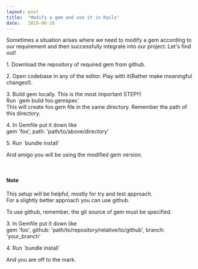 ```yaml
---
layout: post
title:  "Modify a gem and use it in Rails"
date:   2019-06-28
---
```


<!-- TODO - Use following heading instead of title -->
<!--<h3>Modify a gem and Use in Rails Project</h3>-->

<p>Sometimes a situation arises where we need to modify a gem according to our requirement and then 
successfully integrate into our project. Let's find out!</p>

<p>1. Download the repository of required gem from github.</p>

<p>2. Open codebase in any of the editor. Play with it(Rather make meaningful changes!).</p>

<p>3. Build gem locally. This is the most important STEP!!!<br>
Run `gem build foo.gemspec`<br>
This will create foo.gem file in the same directory. Remember the path of this directory.</p>

<p>4. In Gemfile put it down like<br>
gem 'foo', path: 'path/to/above/directory'</p>

<p>5. Run `bundle install`</p>

<p>And amigo you will be using the modified gem version.</p><br>

<h4>Note</h4> 
<p>This setup will be helpful, mostly for try and test approach.<br>
For a slightly better approach you can use github.</p>
<p>To use github, remember, the git source of gem must be specified.</p>
<p>3. In Gemfile put it down like<br>
gem 'foo', github: 'path/to/repository/relative/to/github', branch: 'your_branch'</p>

<p>4. Run `bundle install`</p>

<p>And you are off to the mark.</p>